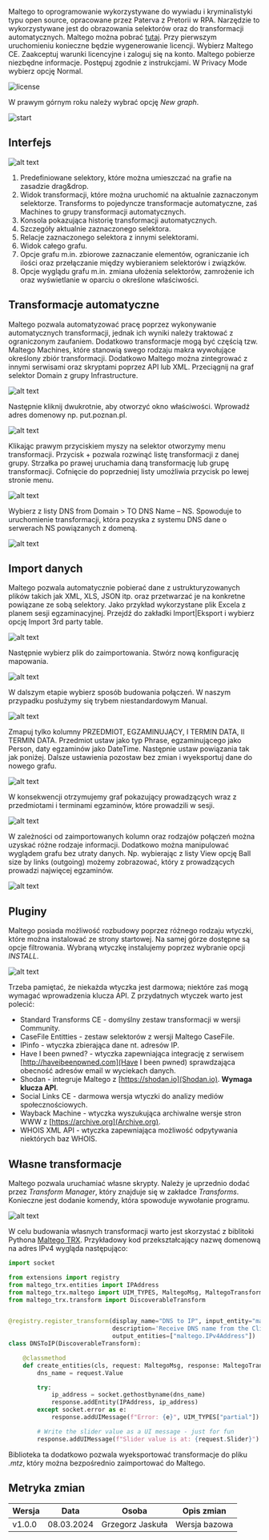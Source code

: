 Maltego to oprogramowanie wykorzystywane do wywiadu i kryminalistyki typu open source, opracowane przez Paterva z Pretorii w RPA. Narzędzie to wykorzystywane jest do obrazowania selektorów oraz do transformacji automatycznych.
Maltego można pobrać [tutaj](https://www.maltego.com/downloads/).
Przy pierwszym uruchomieniu konieczne będzie wygenerowanie licencji. Wybierz Maltego CE. Zaakceptuj warunki licencyjne i zaloguj się na konto. Maltego pobierze niezbędne informacje. Postępuj zgodnie z instrukcjami. W Privacy Mode wybierz opcję Normal.

![license](maltego_welcome.png)

W prawym górnym roku należy wybrać opcję *New graph*.

![start](maltego_start.png)

## Interfejs

![alt text](maltego_gui.png)

1. Predefiniowane selektory, które można umieszczać na grafie na zasadzie drag&drop.
2. Widok transformacji, które można uruchomić na aktualnie zaznaczonym selektorze.
Transforms to pojedyncze transformacje automatyczne, zaś Machines to grupy
transformacji automatycznych.
3. Konsola pokazująca historię transformacji automatycznych.
4. Szczegóły aktualnie zaznaczonego selektora.
5. Relacje zaznaczonego selektora z innymi selektorami.
6. Widok całego grafu.
7. Opcje grafu m.in. zbiorowe zaznaczanie elementów, ograniczanie ich ilości oraz
przełączanie między wybieraniem selektorów i związków.
8. Opcje wyglądu grafu m.in. zmiana ułożenia selektorów, zamrożenie ich oraz
wyświetlanie w oparciu o określone właściwości.

## Transformacje automatyczne
Maltego pozwala automatyzować pracę poprzez wykonywanie automatycznych transformacji, jednak ich wyniki należy traktować z ograniczonym zaufaniem. Dodatkowo transformacje mogą być częścią tzw. Maltego Machines, które stanowią swego rodzaju makra wywołujące określony zbiór transformacji. Dodatkowo Maltego można zintegrować z innymi serwisami oraz skryptami poprzez API lub XML.
Przeciągnij na graf selektor Domain z grupy Infrastructure. 

![alt text](maltego_auto1.png)

Następnie kliknij dwukrotnie, aby otworzyć okno właściwości. Wprowadź adres domenowy np. put.poznan.pl. 

![alt text](maltego_auto2.png)

Klikając prawym przyciskiem myszy na selektor otworzymy menu transformacji. Przycisk + pozwala rozwinąć listę transformacji z danej grupy. Strzałka po prawej uruchamia daną transformację lub grupę transformacji. Cofnięcie do poprzedniej listy umożliwia przycisk po lewej stronie menu. 

![alt text](maltego_auto3.png)

Wybierz z listy DNS from Domain > TO DNS Name – NS. Spowoduje to uruchomienie transformacji, która pozyska z systemu DNS dane o serwerach NS powiązanych z domeną.

![alt text](maltego_auto4.png)

## Import danych
Maltego pozwala automatycznie pobierać dane z ustrukturyzowanych plików takich jak XML, XLS, JSON itp. oraz przetwarzać je na konkretne powiązane ze sobą selektory. Jako przykład wykorzystane plik Excela z planem sesji egzaminacyjnej. Przejdź do zakładki Import|Eksport i wybierz opcję Import 3rd party table. 

![alt text](maltego_import1.png)

Następnie wybierz plik do zaimportowania. Stwórz nową konfigurację mapowania. 

![alt text](maltego_import2.png)

W dalszym etapie wybierz sposób budowania połączeń. W naszym przypadku posłużymy się trybem niestandardowym Manual. 

![alt text](maltego_import3.png)

Zmapuj tylko kolumny PRZEDMIOT, EGZAMINUJĄCY, I TERMIN DATA, II TERMIN DATA. Przedmiot ustaw jako typ Phrase, egzaminującego jako Person, daty egzaminów jako DateTime. Następnie ustaw powiązania tak jak poniżej. Dalsze ustawienia pozostaw bez zmian i wyeksportuj dane do nowego grafu.

![alt text](maltego_import5.png)

W konsekwencji otrzymujemy graf pokazujący prowadzących wraz z przedmiotami i terminami egzaminów, które prowadzili w sesji.

![alt text](maltego_import6.png)

W zależności od zaimportowanych kolumn oraz rodzajów połączeń można uzyskać różne rodzaje informacji. Dodatkowo można manipulować wyglądem grafu bez utraty danych. Np. wybierając z listy View opcję Ball size by links (outgoing) możemy zobrazować, który z
prowadzących prowadzi najwięcej egzaminów.

![alt text](maltego_import7.png)

## Pluginy

Maltego posiada możliwość rozbudowy poprzez różnego rodzaju wtyczki, które można instalować ze strony startowej. Na samej górze dostępne są opcje filtrowania. Wybraną wtyczkę instalujemy poprzez wybranie opcji *INSTALL*.

![alt text](maltego_plugin1.png)

Trzeba pamiętać, że niekażda wtyczka jest darmowa; niektóre zaś mogą wymagać wprowadzenia klucza API. Z przydatnych wtyczek warto jest polecić:

* Standard Transforms CE - domyślny zestaw transformacji w wersji Community.
* CaseFile Entitties - zestaw selektorów z wersji Maltego CaseFile.
* IPinfo - wtyczka zbierająca dane nt. adresów IP.
* Have I been pwned? - wtyczka zapewniająca integrację z serwisem [http://haveibeenpwned.com](Have I been pwned) sprawdzająca obecność adresów email w wyciekach danych.
* Shodan - integruje Maltego z [https://shodan.io](Shodan.io). **Wymaga klucza API**.
* Social Links CE - darmowa wersja wtyczki do analizy mediów społecznościowych.
* Wayback Machine - wtyczka wyszukująca archiwalne wersje stron WWW z [https://archive.org](Archive.org).
* WHOIS XML API - wtyczka zapewniająca możliwość odpytywania niektórych baz WHOIS.

## Własne transformacje

Maltego pozwala uruchamiać własne skrypty. Należy je uprzednio dodać przez *Transform Manager*, który znajduje się w zakładce *Transforms*. Konieczne jest dodanie komendy, która spowoduje wywołanie programu.

![alt text](maltego_local.png)

W celu budowania własnych transformacji warto jest skorzystać z biblitoki Pythona [Maltego TRX](https://docs.maltego.com/support/solutions/articles/15000024277-trx-transform-library-guide). Przykładowy kod przekształcający nazwę domenową na adres IPv4 wygląda następująco:

``` py title="dnstoip.py"
import socket

from extensions import registry
from maltego_trx.entities import IPAddress
from maltego_trx.maltego import UIM_TYPES, MaltegoMsg, MaltegoTransform
from maltego_trx.transform import DiscoverableTransform


@registry.register_transform(display_name="DNS to IP", input_entity="maltego.DNSName",
                             description='Receive DNS name from the Client, and resolve to IP address.',
                             output_entities=["maltego.IPv4Address"])
class DNSToIP(DiscoverableTransform):

    @classmethod
    def create_entities(cls, request: MaltegoMsg, response: MaltegoTransform):
        dns_name = request.Value

        try:
            ip_address = socket.gethostbyname(dns_name)
            response.addEntity(IPAddress, ip_address)
        except socket.error as e:
            response.addUIMessage(f"Error: {e}", UIM_TYPES["partial"])

        # Write the slider value as a UI message - just for fun
        response.addUIMessage(f"Slider value is at: {request.Slider}")
```

Biblioteka ta dodatkowo pozwala wyeksportować transformacje do pliku *.mtz*, który można bezpośrednio zaimportować do Maltego.

## Metryka zmian
| Wersja       | Data       | Osoba             | Opis zmian                         |
| ------------ | ---------- | ----------------- | ---------------------------------- |
| v1.0.0       | 08.03.2024 | Grzegorz Jaskuła  | Wersja bazowa                      |
